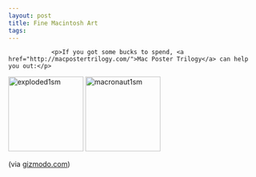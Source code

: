 ```yaml
---
layout: post
title: Fine Macintosh Art
tags:
---
```



                <p>If you got some bucks to spend, <a href="http://macpostertrilogy.com/">Mac Poster Trilogy</a> can help you out:</p>
<p><a href="/uploads/2009/07/exploded1sm.jpg"><img class="alignnone size-thumbnail wp-image-4835" title="exploded1sm" src="/uploads/2009/07/exploded1sm-150x150.jpg" alt="exploded1sm" width="150" height="150" /></a> <a href="/uploads/2009/07/macronaut1sm.jpg"><img class="alignnone size-thumbnail wp-image-4836" title="macronaut1sm" src="/uploads/2009/07/macronaut1sm-150x150.jpg" alt="macronaut1sm" width="150" height="150" /></a></p>
<p>(via <a href="http://gizmodo.com/5308511/exploded-macintosh-128k-poster">gizmodo.com</a>)</p>
